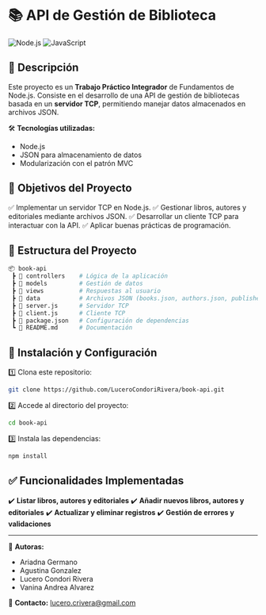 # 📚 API de Gestión de Biblioteca

![Node.js](https://img.shields.io/badge/Node.js-16.x-green?style=flat&logo=node.js) ![JavaScript](https://img.shields.io/badge/JavaScript-ES6+-yellow?style=flat&logo=javascript) 

## 🚀 Descripción

Este proyecto es un **Trabajo Práctico Integrador** de Fundamentos de Node.js. 
Consiste en el desarrollo de una API de gestión de bibliotecas basada en un **servidor TCP**, permitiendo manejar datos almacenados en archivos JSON. 

🛠️ **Tecnologías utilizadas:**
- Node.js
- JSON para almacenamiento de datos
- Modularización con el patrón MVC

## 🎯 Objetivos del Proyecto
✅ Implementar un servidor TCP en Node.js.
✅ Gestionar libros, autores y editoriales mediante archivos JSON.
✅ Desarrollar un cliente TCP para interactuar con la API.
✅ Aplicar buenas prácticas de programación.

## 📁 Estructura del Proyecto
```bash
📦 book-api
 ┣ 📂 controllers    # Lógica de la aplicación
 ┣ 📂 models         # Gestión de datos
 ┣ 📂 views          # Respuestas al usuario
 ┣ 📂 data           # Archivos JSON (books.json, authors.json, publishers.json)
 ┣ 📜 server.js      # Servidor TCP
 ┣ 📜 client.js      # Cliente TCP
 ┣ 📜 package.json   # Configuración de dependencias
 ┗ 📜 README.md      # Documentación
```

## 🔧 Instalación y Configuración
1️⃣ Clona este repositorio:
```sh
git clone https://github.com/LuceroCondoriRivera/book-api.git
```
2️⃣ Accede al directorio del proyecto:
```sh
cd book-api
```
3️⃣ Instala las dependencias:
```sh
npm install
```


## ✅ Funcionalidades Implementadas
✔️ **Listar libros, autores y editoriales**
✔️ **Añadir nuevos libros, autores y editoriales**
✔️ **Actualizar y eliminar registros**
✔️ **Gestión de errores y validaciones**

---
📌 **Autoras:**
- Ariadna Germano
- Agustina Gonzalez
- Lucero Condori Rivera
- Vanina Andrea Alvarez

📩 **Contacto:** lucero.crivera@gmail.com
